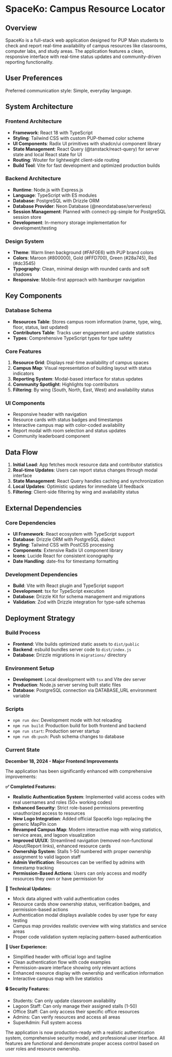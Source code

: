# SpaceKo: Campus Resource Locator

## Overview

SpaceKo is a full-stack web application designed for PUP Main students to check and report real-time availability of campus resources like classrooms, computer labs, and study areas. The application features a clean, responsive interface with real-time status updates and community-driven reporting functionality.

## User Preferences

Preferred communication style: Simple, everyday language.

## System Architecture

### Frontend Architecture
- **Framework**: React 18 with TypeScript
- **Styling**: Tailwind CSS with custom PUP-themed color scheme
- **UI Components**: Radix UI primitives with shadcn/ui component library
- **State Management**: React Query (@tanstack/react-query) for server state and local React state for UI
- **Routing**: Wouter for lightweight client-side routing
- **Build Tool**: Vite for fast development and optimized production builds

### Backend Architecture
- **Runtime**: Node.js with Express.js
- **Language**: TypeScript with ES modules
- **Database**: PostgreSQL with Drizzle ORM
- **Database Provider**: Neon Database (@neondatabase/serverless)
- **Session Management**: Planned with connect-pg-simple for PostgreSQL session store
- **Development**: In-memory storage implementation for development/testing

### Design System
- **Theme**: Warm linen background (#FAF0E6) with PUP brand colors
- **Colors**: Maroon (#800000), Gold (#FFD700), Green (#28a745), Red (#dc3545)
- **Typography**: Clean, minimal design with rounded cards and soft shadows
- **Responsive**: Mobile-first approach with hamburger navigation

## Key Components

### Database Schema
- **Resources Table**: Stores campus room information (name, type, wing, floor, status, last updated)
- **Contributors Table**: Tracks user engagement and update statistics
- **Types**: Comprehensive TypeScript types for type safety

### Core Features
1. **Resource Grid**: Displays real-time availability of campus spaces
2. **Campus Map**: Visual representation of building layout with status indicators
3. **Reporting System**: Modal-based interface for status updates
4. **Community Spotlight**: Highlights top contributors
5. **Filtering**: By wing (South, North, East, West) and availability status

### UI Components
- Responsive header with navigation
- Resource cards with status badges and timestamps
- Interactive campus map with color-coded availability
- Report modal with room selection and status updates
- Community leaderboard component

## Data Flow

1. **Initial Load**: App fetches mock resource data and contributor statistics
2. **Real-time Updates**: Users can report status changes through modal interface
3. **State Management**: React Query handles caching and synchronization
4. **Local Updates**: Optimistic updates for immediate UI feedback
5. **Filtering**: Client-side filtering by wing and availability status

## External Dependencies

### Core Dependencies
- **UI Framework**: React ecosystem with TypeScript support
- **Database**: Drizzle ORM with PostgreSQL dialect
- **Styling**: Tailwind CSS with PostCSS processing
- **Components**: Extensive Radix UI component library
- **Icons**: Lucide React for consistent iconography
- **Date Handling**: date-fns for timestamp formatting

### Development Dependencies
- **Build**: Vite with React plugin and TypeScript support
- **Development**: tsx for TypeScript execution
- **Database**: Drizzle Kit for schema management and migrations
- **Validation**: Zod with Drizzle integration for type-safe schemas

## Deployment Strategy

### Build Process
- **Frontend**: Vite builds optimized static assets to `dist/public`
- **Backend**: esbuild bundles server code to `dist/index.js`
- **Database**: Drizzle migrations in `migrations/` directory

### Environment Setup
- **Development**: Local development with `tsx` and Vite dev server
- **Production**: Node.js server serving built static files
- **Database**: PostgreSQL connection via DATABASE_URL environment variable

### Scripts
- `npm run dev`: Development mode with hot reloading
- `npm run build`: Production build for both frontend and backend
- `npm run start`: Production server startup
- `npm run db:push`: Push schema changes to database

### Current State
**December 18, 2024 - Major Frontend Improvements**

The application has been significantly enhanced with comprehensive improvements:

**✅ Completed Features:**
- **Realistic Authentication System**: Implemented valid access codes with real usernames and roles (50+ working codes)
- **Enhanced Security**: Strict role-based permissions preventing unauthorized access to resources
- **New Logo Integration**: Added official SpaceKo logo replacing the generic MapPin icon
- **Revamped Campus Map**: Modern interactive map with wing statistics, service areas, and lagoon visualization
- **Improved UI/UX**: Streamlined navigation (removed non-functional About/Report links), enhanced resource cards
- **Ownership System**: Stalls 1-50 numbered with proper ownership assignment to valid lagoon staff
- **Admin Verification**: Resources can be verified by admins with timestamp tracking
- **Permission-Based Actions**: Users can only access and modify resources they own or have permission for

**🔧 Technical Updates:**
- Mock data aligned with valid authentication codes
- Resource cards show ownership status, verification badges, and permission-based actions
- Authentication modal displays available codes by user type for easy testing
- Campus map provides realistic overview with wing statistics and service areas
- Proper code validation system replacing pattern-based authentication

**📱 User Experience:**
- Simplified header with official logo and tagline
- Clean authentication flow with code examples
- Permission-aware interface showing only relevant actions
- Enhanced resource display with ownership and verification information
- Interactive campus map with live statistics

**🔒 Security Features:**
- Students: Can only update classroom availability
- Lagoon Staff: Can only manage their assigned stalls (1-50)
- Office Staff: Can only access their specific office resources
- Admins: Can verify resources and access all areas
- SuperAdmin: Full system access

The application is now production-ready with a realistic authentication system, comprehensive security model, and professional user interface. All features are functional and demonstrate proper access control based on user roles and resource ownership.